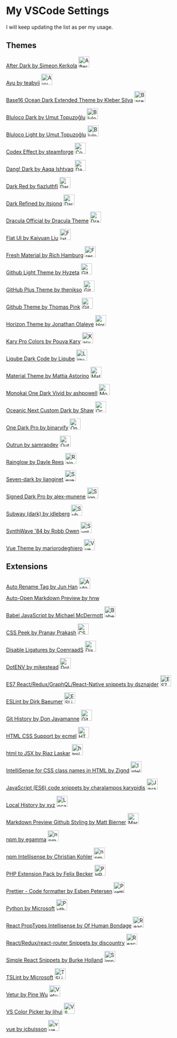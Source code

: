 # My VSCode Settings
I will keep updating the list as per my usage.

## Themes
[After Dark by Simeon Kerkola](https://marketplace.visualstudio.com/items?itemName=ssmi.after-dark) <img src="https://ssmi.gallerycdn.vsassets.io/extensions/ssmi/after-dark/1.3.2/1565284702065/Microsoft.VisualStudio.Services.Icons.Default" alt="After Dark by Simeon Kerkola" width="30" />

[Ayu by teabyii](https://marketplace.visualstudio.com/items?itemName=teabyii.ayu) <img src="https://teabyii.gallerycdn.vsassets.io/extensions/teabyii/ayu/0.18.0/1549249870008/Microsoft.VisualStudio.Services.Icons.Default" alt="Ayu by teabyii" width="30" />

[Base16 Ocean Dark Extended Theme by Kleber Silva](https://marketplace.visualstudio.com/items?itemName=kleber-swf.ocean-dark-extended) <img src="https://kleber-swf.gallerycdn.vsassets.io/extensions/kleber-swf/ocean-dark-extended/1.5.0/1558398150068/Microsoft.VisualStudio.Services.Icons.Default" alt="Base16 Ocean Dark Extended Theme by Kleber Silva" width="30" />

[Bluloco Dark by Umut Topuzoğlu](https://marketplace.visualstudio.com/items?itemName=uloco.theme-bluloco-dark) <img src="https://uloco.gallerycdn.vsassets.io/extensions/uloco/theme-bluloco-dark/2.8.1/1559346114580/Microsoft.VisualStudio.Services.Icons.Default" alt="Bluloco Dark by Umut Topuzoğlu" width="30" />

[Bluloco Light by Umut Topuzoğlu](https://marketplace.visualstudio.com/items?itemName=uloco.theme-bluloco-light) <img src="https://uloco.gallerycdn.vsassets.io/extensions/uloco/theme-bluloco-light/2.8.1/1559343602765/Microsoft.VisualStudio.Services.Icons.Default" alt="Bluloco Light by Umut Topuzoğlu" width="30" />

[Codex Effect by steamforge](https://marketplace.visualstudio.com/items?itemName=steamforge.codex-effect) <img src="https://steamforge.gallerycdn.vsassets.io/extensions/steamforge/codex-effect/1.0.0/1549072684205/Microsoft.VisualStudio.Services.Icons.Default" alt="Codex Effect by steamforge" width="30" />

[Dang! Dark by Aaqa Ishtyaq](https://marketplace.visualstudio.com/items?itemName=aaqaIshtyaq.dang-theme-vscode) <img src="https://aaqaishtyaq.gallerycdn.vsassets.io/extensions/aaqaishtyaq/dang-theme-vscode/1.0.3/1547132356736/Microsoft.VisualStudio.Services.Icons.Default" alt="Dang! Dark by Aaqa Ishtyaq" width="30" />

[Dark Red by fiazluthfi](https://marketplace.visualstudio.com/items?itemName=fiazluthfi.darkred) <img src="https://fiazluthfi.gallerycdn.vsassets.io/extensions/fiazluthfi/darkred/0.0.4/1556714386311/Microsoft.VisualStudio.Services.Icons.Default" alt="Dark Red by fiazluthfi" width="30" />

[Dark Refined by itsjonq](https://marketplace.visualstudio.com/items?itemName=itsjonq.dark-refined) <img src="https://itsjonq.gallerycdn.vsassets.io/extensions/itsjonq/dark-refined/0.0.11/1553221512216/Microsoft.VisualStudio.Services.Icons.Default" alt="Dark Refined by itsjonq" width="30" />

[Dracula Official by Dracula Theme](https://marketplace.visualstudio.com/items?itemName=dracula-theme.theme-dracula) <img src="https://dracula-theme.gallerycdn.vsassets.io/extensions/dracula-theme/theme-dracula/2.18.0/1556936500928/Microsoft.VisualStudio.Services.Icons.Default" alt="Dracula Official by Dracula Theme" width="30" />

[Flat UI by Kaiyuan Liu](https://marketplace.visualstudio.com/items?itemName=lkytal.FlatUI) <img src="https://lkytal.gallerycdn.vsassets.io/extensions/lkytal/flatui/1.4.9/1543358291795/Microsoft.VisualStudio.Services.Icons.Default" alt="Flat UI by Kaiyuan Liu" width="30" />

[Fresh Material by Rich Hamburg](https://marketplace.visualstudio.com/items?itemName=2ndshift.fresh-material) <img src="https://2ndshift.gallerycdn.vsassets.io/extensions/2ndshift/fresh-material/2.3.8/1539177846507/Microsoft.VisualStudio.Services.Icons.Default" alt="Fresh Material by Rich Hamburg" width="30" />

[Github Light Theme by Hyzeta](https://marketplace.visualstudio.com/items?itemName=Hyzeta.vscode-theme-github-light) <img src="https://hyzeta.gallerycdn.vsassets.io/extensions/hyzeta/vscode-theme-github-light/7.0.0/1563950131119/Microsoft.VisualStudio.Services.Icons.Default" alt="Github Light Theme by Hyzeta" width="30" />

[GitHub Plus Theme by thenikso](https://marketplace.visualstudio.com/items?itemName=thenikso.github-plus-theme) <img src="https://thenikso.gallerycdn.vsassets.io/extensions/thenikso/github-plus-theme/1.2.0/1549741612482/Microsoft.VisualStudio.Services.Icons.Default" alt="GitHub Plus Theme by thenikso" width="30" />

[Github Theme by Thomas Pink](https://marketplace.visualstudio.com/items?itemName=thomaspink.theme-github) <img src="https://thomaspink.gallerycdn.vsassets.io/extensions/thomaspink/theme-github/1.0.1/1501829974043/Microsoft.VisualStudio.Services.Icons.Default" alt="Github Theme by Thomas Pink" width="30" />

[Horizon Theme by Jonathan Olaleye](https://marketplace.visualstudio.com/items?itemName=jolaleye.horizon-theme-vscode) <img src="https://jolaleye.gallerycdn.vsassets.io/extensions/jolaleye/horizon-theme-vscode/2.0.2/1561137102480/Microsoft.VisualStudio.Services.Icons.Default" alt="Horizon Theme by Jonathan Olaleye" width="30" />

[Kary Pro Colors by Pouya Kary](https://marketplace.visualstudio.com/items?itemName=karyfoundation.theme-karyfoundation-themes) <img src="https://karyfoundation.gallerycdn.vsassets.io/extensions/karyfoundation/theme-karyfoundation-themes/18.2.1/1534774733577/Microsoft.VisualStudio.Services.Icons.Default" alt="Kary Pro Colors by Pouya Kary" width="30" />

[Liqube Dark Code by Liqube](https://marketplace.visualstudio.com/items?itemName=liqube.theme-liqube-dark) <img src="https://liqube.gallerycdn.vsassets.io/extensions/liqube/theme-liqube-dark/1.0.3/1510508465846/Microsoft.VisualStudio.Services.Icons.Default" alt="Liqube Dark Code by Liqube" width="30" />

[Material Theme by Mattia Astorino](https://marketplace.visualstudio.com/items?itemName=Equinusocio.vsc-material-theme) <img src="https://equinusocio.gallerycdn.vsassets.io/extensions/equinusocio/vsc-material-theme/30.0.0/1565620793758/Microsoft.VisualStudio.Services.Icons.Default" alt="Material Theme by Mattia Astorino" width="30" />

[Monokai One Dark Vivid by ashpowell](https://marketplace.visualstudio.com/items?itemName=ashpowell.monokai-one-dark-vivid) <img src="https://ashpowell.gallerycdn.vsassets.io/extensions/ashpowell/monokai-one-dark-vivid/0.13.0/1520587203026/Microsoft.VisualStudio.Services.Icons.Default" alt="Monokai One Dark Vivid by ashpowell" width="30" />

[Oceanic Next Custom Dark by Shaw](https://marketplace.visualstudio.com/items?itemName=shawdaddy.oceanic-next-custom-dark) <img src="https://shawdaddy.gallerycdn.vsassets.io/extensions/shawdaddy/oceanic-next-custom-dark/1.0.9/1518365954352/Microsoft.VisualStudio.Services.Icons.Default" alt="Oceanic Next Custom Dark by Shaw" width="30" />

[One Dark Pro by binaryify](https://marketplace.visualstudio.com/items?itemName=zhuangtongfa.Material-theme) <img src="https://zhuangtongfa.gallerycdn.vsassets.io/extensions/zhuangtongfa/material-theme/2.26.3/1565256399423/Microsoft.VisualStudio.Services.Icons.Default" alt="One Dark Pro by binaryify" width="30" />

[Outrun by samrapdev](https://marketplace.visualstudio.com/items?itemName=samrapdev.outrun) <img src="https://samrapdev.gallerycdn.vsassets.io/extensions/samrapdev/outrun/0.2.2/1535400650033/Microsoft.VisualStudio.Services.Icons.Default" alt="Outrun by samrapdev" width="30" />

[Rainglow by Dayle Rees](https://marketplace.visualstudio.com/items?itemName=daylerees.rainglow) <img src="https://daylerees.gallerycdn.vsassets.io/extensions/daylerees/rainglow/1.5.2/1515370316626/Microsoft.VisualStudio.Services.Icons.Default" alt="Rainglow by Dayle Rees" width="30" />

[Seven-dark by lianginet](https://marketplace.visualstudio.com/items?itemName=lianginet.seven-dark) <img src="https://lianginet.gallerycdn.vsassets.io/extensions/lianginet/seven-dark/0.1.5/1563532286661/Microsoft.VisualStudio.Services.Icons.Default" alt="Seven-dark by lianginet" width="30" />

[Signed Dark Pro by alex-munene](https://marketplace.visualstudio.com/items?itemName=alex-munene.signed-dark-pro) <img src="https://alex-munene.gallerycdn.vsassets.io/extensions/alex-munene/signed-dark-pro/1.4.0/1563627326408/Microsoft.VisualStudio.Services.Icons.Default" alt="Signed Dark Pro by alex-munene" width="30" />

[Subway (dark) by idleberg](https://marketplace.visualstudio.com/items?itemName=idleberg.subway-dark) <img src="https://idleberg.gallerycdn.vsassets.io/extensions/idleberg/subway-dark/1.0.6/1507668727132/Microsoft.VisualStudio.Services.Icons.Default" alt="Subway (dark) by idleberg" width="30" />

[SynthWave '84 by Robb Owen](https://marketplace.visualstudio.com/items?itemName=RobbOwen.synthwave-vscode) <img src="https://robbowen.gallerycdn.vsassets.io/extensions/robbowen/synthwave-vscode/0.0.7/1556882600501/Microsoft.VisualStudio.Services.Icons.Default" alt="SynthWave '84 by Robb Owen" width="30" />

[Vue Theme by mariorodeghiero](https://marketplace.visualstudio.com/items?itemName=mariorodeghiero.vue-theme) <img src="https://mariorodeghiero.gallerycdn.vsassets.io/extensions/mariorodeghiero/vue-theme/1.1.2/1544785344333/Microsoft.VisualStudio.Services.Icons.Default" alt="Vue Theme by mariorodeghiero" width="30" />


## Extensions
[Auto Rename Tag by Jun Han](https://marketplace.visualstudio.com/items?itemName=formulahendry.auto-rename-tag) <img src="https://formulahendry.gallerycdn.vsassets.io/extensions/formulahendry/auto-rename-tag/0.1.0/1559468613066/Microsoft.VisualStudio.Services.Icons.Default" alt="Auto Rename Tag by Jun Han" width="30" />

[Auto-Open Markdown Preview by hnw](https://marketplace.visualstudio.com/items?itemName=hnw.vscode-auto-open-markdown-preview)

[Babel JavaScript by Michael McDermott](https://marketplace.visualstudio.com/items?itemName=formulahendry.auto-rename-tag) <img src="https://mgmcdermott.gallerycdn.vsassets.io/extensions/mgmcdermott/vscode-language-babel/0.0.23/1563413347109/Microsoft.VisualStudio.Services.Icons.Default" alt="Babel JavaScript by Michael McDermott" width="30" />

[CSS Peek by Pranay Prakash](https://marketplace.visualstudio.com/items?itemName=pranaygp.vscode-css-peek) <img src="https://pranaygp.gallerycdn.vsassets.io/extensions/pranaygp/vscode-css-peek/3.0.2/1562261529706/Microsoft.VisualStudio.Services.Icons.Default" alt="CSS Peek by Pranay Prakash" width="30" />

[Disable Ligatures by CoenraadS](https://marketplace.visualstudio.com/items?itemName=CoenraadS.disableligatures) <img src="https://coenraads.gallerycdn.vsassets.io/extensions/coenraads/disableligatures/0.0.8/1524334891086/Microsoft.VisualStudio.Services.Icons.Default" alt="Disable Ligatures by CoenraadS" width="30" />

[DotENV by mikestead](https://marketplace.visualstudio.com/items?itemName=mikestead.dotenv) <img src="https://mikestead.gallerycdn.vsassets.io/extensions/mikestead/dotenv/1.0.1/1519894859412/Microsoft.VisualStudio.Services.Icons.Default" alt="DotENV by mikestead" width="30" />

[ES7 React/Redux/GraphQL/React-Native snippets by dsznajder](https://marketplace.visualstudio.com/items?itemName=dsznajder.es7-react-js-snippets) <img src="https://dsznajder.gallerycdn.vsassets.io/extensions/dsznajder/es7-react-js-snippets/2.4.0/1564075453848/Microsoft.VisualStudio.Services.Icons.Default" alt="ES7 React/Redux/GraphQL/React-Native snippets by dsznajder" width="30" />

[ESLint by Dirk Baeumer](https://marketplace.visualstudio.com/items?itemName=dbaeumer.vscode-eslint) <img src="https://dbaeumer.gallerycdn.vsassets.io/extensions/dbaeumer/vscode-eslint/1.9.0/1557865213792/Microsoft.VisualStudio.Services.Icons.Default" alt="ESLint by Dirk Baeumer" width="30" />

[Git History by Don Jayamanne](https://marketplace.visualstudio.com/items?itemName=donjayamanne.githistory) <img src="https://donjayamanne.gallerycdn.vsassets.io/extensions/donjayamanne/githistory/0.4.6/1548910545220/Microsoft.VisualStudio.Services.Icons.Default" alt="Git History by Don Jayamanne" width="30" />

[HTML CSS Support by ecmel](https://marketplace.visualstudio.com/items?itemName=ecmel.vscode-html-css) <img src="https://ecmel.gallerycdn.vsassets.io/extensions/ecmel/vscode-html-css/0.2.0/1515761891539/Microsoft.VisualStudio.Services.Icons.Default" alt="HTML CSS Support by ecmel" width="30" />

[html to JSX by Riaz Laskar](https://marketplace.visualstudio.com/items?itemName=riazxrazor.html-to-jsx) <img src="https://riazxrazor.gallerycdn.vsassets.io/extensions/riazxrazor/html-to-jsx/0.0.1/1526326855593/Microsoft.VisualStudio.Services.Icons.Default" alt="html to JSX by Riaz Laskar" width="30" />

[IntelliSense for CSS class names in HTML by Zignd](https://marketplace.visualstudio.com/items?itemName=Zignd.html-css-class-completion) <img src="https://zignd.gallerycdn.vsassets.io/extensions/zignd/html-css-class-completion/1.19.0/1558208838135/Microsoft.VisualStudio.Services.Icons.Default" alt="IntelliSense for CSS class names in HTML by Zignd" width="30" />

[JavaScript (ES6) code snippets by charalampos karypidis](https://marketplace.visualstudio.com/items?itemName=xabikos.JavaScriptSnippets) <img src="https://xabikos.gallerycdn.vsassets.io/extensions/xabikos/javascriptsnippets/1.7.2/1545658667284/Microsoft.VisualStudio.Services.Icons.Default" alt="JavaScript (ES6) code snippets by charalampos karypidis" width="30" />

[Local History by xyz](https://marketplace.visualstudio.com/items?itemName=xyz.local-history) <img src="https://xyz.gallerycdn.vsassets.io/extensions/xyz/local-history/1.7.0/1531751790474/Microsoft.VisualStudio.Services.Icons.Default" alt="Local History by xyz" width="30" />

[Markdown Preview Github Styling by Matt Bierner](https://marketplace.visualstudio.com/items?itemName=bierner.markdown-preview-github-styles) <img src="https://bierner.gallerycdn.vsassets.io/extensions/bierner/markdown-preview-github-styles/0.1.6/1556052349539/Microsoft.VisualStudio.Services.Icons.Default" alt="Markdown Preview Github Styling by Matt Bierner" width="30" />

[npm by egamma](https://marketplace.visualstudio.com/items?itemName=eg2.vscode-npm-script) <img src="https://eg2.gallerycdn.vsassets.io/extensions/eg2/vscode-npm-script/0.3.8/1562334036748/Microsoft.VisualStudio.Services.Icons.Default" alt="npm by egamma" width="30" />

[npm Intellisense by Christian Kohler](https://marketplace.visualstudio.com/items?itemName=christian-kohler.npm-intellisense) <img src="https://christian-kohler.gallerycdn.vsassets.io/extensions/christian-kohler/npm-intellisense/1.3.0/1487797010221/Microsoft.VisualStudio.Services.Icons.Default" alt="npm Intellisense by Christian Kohler" width="30" />

[PHP Extension Pack by Felix Becker](https://marketplace.visualstudio.com/items?itemName=felixfbecker.php-pack) <img src="https://felixfbecker.gallerycdn.vsassets.io/extensions/felixfbecker/php-pack/1.0.2/1534326727276/Microsoft.VisualStudio.Services.Icons.Default" alt="PHP Extension Pack by Felix Becker" width="30" />

[Prettier - Code formatter by Esben Petersen](https://marketplace.visualstudio.com/items?itemName=esbenp.prettier-vscode) <img src="https://esbenp.gallerycdn.vsassets.io/extensions/esbenp/prettier-vscode/1.9.0/1556266136872/Microsoft.VisualStudio.Services.Icons.Default" alt="Prettier - Code formatter by Esben Petersen" width="30" />

[Python by Microsoft](https://marketplace.visualstudio.com/items?itemName=ms-python.python) <img src="https://ms-python.gallerycdn.vsassets.io/extensions/ms-python/python/2019.8.30787/1565737641192/Microsoft.VisualStudio.Services.Icons.Default" alt="Python by Microsoft" width="30" />

[React PropTypes Intellisense by Of Human Bondage](https://marketplace.visualstudio.com/items?itemName=OfHumanBondage.react-proptypes-intellisense) <img src="https://ofhumanbondage.gallerycdn.vsassets.io/extensions/ofhumanbondage/react-proptypes-intellisense/1.0.3/1534330317174/Microsoft.VisualStudio.Services.Icons.Default" alt="React PropTypes Intellisense by Of Human Bondage" width="30" />

[React/Redux/react-router Snippets by discountry](https://marketplace.visualstudio.com/items?itemName=discountry.react-redux-react-router-snippets) <img src="https://discountry.gallerycdn.vsassets.io/extensions/discountry/react-redux-react-router-snippets/0.4.29/1515144485559/Microsoft.VisualStudio.Services.Icons.Default" alt="React/Redux/react-router Snippets by discountry" width="30" />

[Simple React Snippets by Burke Holland](https://marketplace.visualstudio.com/items?itemName=in-the-box.simple-dark) <img src="https://in-the-box.gallerycdn.vsassets.io/extensions/in-the-box/simple-dark/0.9.3/1521810820833/Microsoft.VisualStudio.Services.Icons.Default" alt="Simple React Snippets by Burke Holland" width="30" />

[TSLint by Microsoft](https://marketplace.visualstudio.com/items?itemName=ms-vscode.vscode-typescript-tslint-plugin) <img src="https://ms-vscode.gallerycdn.vsassets.io/extensions/ms-vscode/vscode-typescript-tslint-plugin/1.2.2/1562802423418/Microsoft.VisualStudio.Services.Icons.Default" alt="TSLint by Microsoft" width="30" />

[Vetur by Pine Wu](https://marketplace.visualstudio.com/items?itemName=octref.vetur) <img src="https://octref.gallerycdn.vsassets.io/extensions/octref/vetur/0.22.1/1565734698416/Microsoft.VisualStudio.Services.Icons.Default" alt="Vetur by Pine Wu" width="30" />

[VS Color Picker by lihui](https://marketplace.visualstudio.com/items?itemName=lihui.vs-color-picker) <img src="https://lihui.gallerycdn.vsassets.io/extensions/lihui/vs-color-picker/1.0.0/1546423035114/Microsoft.VisualStudio.Services.Icons.Default" alt="VS Color Picker by lihui" width="30" />

[vue by jcbuisson](https://marketplace.visualstudio.com/items?itemName=jcbuisson.vue) <img src="https://jcbuisson.gallerycdn.vsassets.io/extensions/jcbuisson/vue/0.1.5/1488351905008/Microsoft.VisualStudio.Services.Icons.Default" alt="vue by jcbuisson" width="30" />
